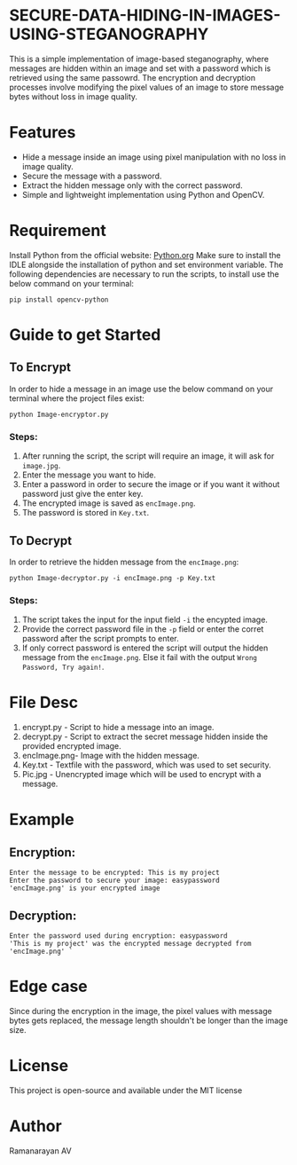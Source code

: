# SECURE-DATA-HIDING-IN-IMAGES-USING-STEGANOGRAPHY
This is a simple implementation of image-based steganography, where messages are hidden within an image and set with a password which is retrieved using the same passowrd. The encryption and decryption processes involve modifying the pixel values of an image to store message bytes without loss in image quality.

# Features
- Hide a message inside an image using pixel manipulation with no loss in image quality.
- Secure the message with a password.
- Extract the hidden message only with the correct password.
- Simple and lightweight implementation using Python and OpenCV.

# Requirement
Install Python from the official website:
[Python.org](https://www.python.org/downloads/release/python-3132/)
Make sure to install the IDLE alongside the installation of python and set environment variable.
The following dependencies are necessary to run the scripts, to install use the below command on your terminal:
```
pip install opencv-python
```

# Guide to get Started
## To Encrypt
In order to hide a message in an image use the below command on your terminal where the project files exist:
```
python Image-encryptor.py
```
### Steps:
  1. After running the script, the script will require an image, it will ask for `image.jpg`.
  2. Enter the message you want to hide.
  3. Enter a password in order to secure the image or if you want it without password just give the enter key.
  4. The encrypted image is saved as `encImage.png`.
  5. The password is stored in `Key.txt`.

## To Decrypt
In order to retrieve the hidden message from the `encImage.png`:
```
python Image-decryptor.py -i encImage.png -p Key.txt
```
### Steps:
  1. The script takes the input for the input field `-i` the encypted image.
  2. Provide the correct password file in the `-p` field or enter the corret password after the script prompts to enter.
  3. If only correct password is entered the script will output the hidden message from the `encImage.png`. Else it fail with the output `Wrong Password, Try again!`.

# File Desc
1. encrypt.py - Script to hide a message into an image.
2. decrypt.py - Script to extract the secret message hidden inside the provided encrypted image.
3. encImage.png- Image with the hidden message.
4. Key.txt - Textfile with the password, which was used to set security.
5. Pic.jpg - Unencrypted image which will be used to encrypt with a message.

# Example
## Encryption:
```
Enter the message to be encrypted: This is my project
Enter the password to secure your image: easypassword
'encImage.png' is your encrypted image
```
## Decryption:
```
Enter the password used during encryption: easypassword
'This is my project' was the encrypted message decrypted from 'encImage.png' `
```
 # Edge case
 Since during the encryption in the image, the pixel values with message bytes gets replaced, the message length shouldn't be longer than the image size.

 # License
 This project is open-source and available under the MIT license

 # Author
 Ramanarayan AV
